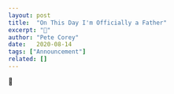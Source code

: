 ```yaml
---
layout: post
title:  "On This Day I'm Officially a Father"
excerpt: "🥳"
author: "Pete Corey"
date:   2020-08-14
tags: ["Announcement"]
related: []
---
```


🥳
